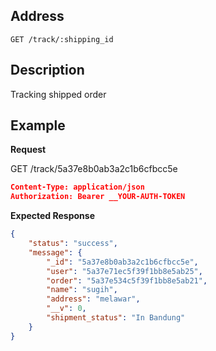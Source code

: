 ## Address

    GET /track/:shipping_id

## Description
Tracking shipped order

## Example
**Request**

GET /track/5a37e8b0ab3a2c1b6cfbcc5e
``` json
Content-Type: application/json
Authorization: Bearer __YOUR-AUTH-TOKEN
```

**Expected Response**

``` json
{
    "status": "success",
    "message": {
        "_id": "5a37e8b0ab3a2c1b6cfbcc5e",
        "user": "5a37e71ec5f39f1bb8e5ab25",
        "order": "5a37e534c5f39f1bb8e5ab21",
        "name": "sugih",
        "address": "melawar",
        "__v": 0,
        "shipment_status": "In Bandung"
    }
}
```
